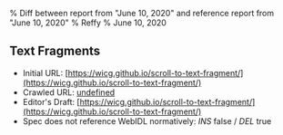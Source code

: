 % Diff between report from "June 10, 2020" and reference report from "June 10, 2020"
% Reffy
% June 10, 2020

## Text Fragments

- Initial URL: [https://wicg.github.io/scroll-to-text-fragment/](https://wicg.github.io/scroll-to-text-fragment/)
- Crawled URL: [undefined](undefined)
- Editor's Draft: [https://wicg.github.io/scroll-to-text-fragment/](https://wicg.github.io/scroll-to-text-fragment/)
- Spec does not reference WebIDL normatively: *INS* false / *DEL* true


